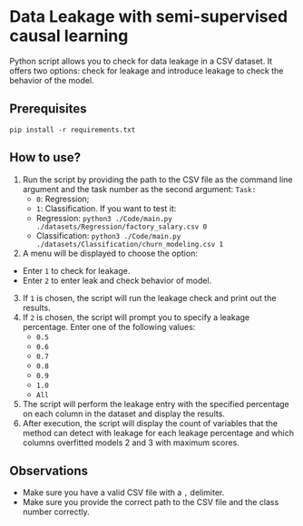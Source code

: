 
# Data Leakage with semi-supervised causal learning

Python script allows you to check for data leakage in a CSV dataset. It offers two options: check for leakage and introduce leakage to check the behavior of the model.

## Prerequisites 

`pip install -r requirements.txt`

## How to use?

1. Run the script by providing the path to the CSV file as the command line argument and the task number as the second argument:
  `Task:`
     - `0`: Regression;
     - `1`: Classification.
   If you want to test it: 
     - Regression:
       `python3 ./Code/main.py ./datasets/Regression/factory_salary.csv 0`
     - Classification:
        `python3 ./Code/main.py ./datasets/Classification/churn_modeling.csv 1`
2. A menu will be displayed to choose the option:
- Enter `1` to check for leakage.
- Enter `2` to enter leak and check behavior of model.
3. If `1` is chosen, the script will run the leakage check and print out the results.
4. If `2` is chosen, the script will prompt you to specify a leakage percentage. Enter one of the following values:
    - `0.5`
    - `0.6`
    - `0.7`
    - `0.8`
    - `0.9`
    - `1.0`
    - `All` 
6. The script will perform the leakage entry with the specified percentage on each column in the dataset and display the results.
7. After execution, the script will display the count of variables that the method can detect with leakage for each leakage percentage and which columns overfitted models 2 and 3 with maximum scores.

## Observations

- Make sure you have a valid CSV file with a `,` delimiter.
- Make sure you provide the correct path to the CSV file and the class number correctly.
